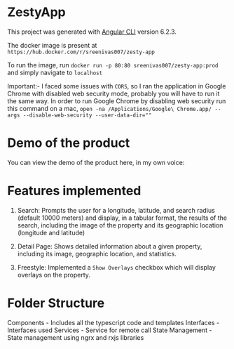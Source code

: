 # ZestyApp

This project was generated with [Angular CLI](https://github.com/angular/angular-cli) version 6.2.3.

The docker image is present at `https://hub.docker.com/r/sreenivas007/zesty-app`

To run the image, run `docker run -p 80:80 sreenivas007/zesty-app:prod` and simply navigate to `localhost`

Important:- I faced some issues with `CORS`, so I ran the application in Google Chrome with disabled web security mode, probably you will have to run it the same way.
In order to run Google Chrome by disabling web security run this command on a mac, `open -na /Applications/Google\ Chrome.app/ --args --disable-web-security --user-data-dir=""` 

# Demo of the product
You can view the demo of the product here, in my own voice: 

# Features implemented

1) Search: Prompts the user for a longitude, latitude, and search radius (default 10000 meters) and display, in a tabular format, the results of the search, including the image of the property and its geographic location (longitude and latitude)

2) Detail Page: Shows detailed information about a given property, including its image, geographic location, and statistics.

3) Freestyle: Implemented a `Show Overlays` checkbox which will display overlays on the property.

# Folder Structure
Components - Includes all the typescript code and templates
Interfaces - Interfaces used
Services - Service for remote call
State Management - State management using ngrx and rxjs libraries


